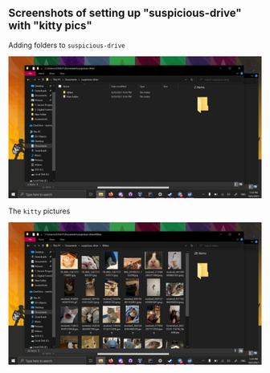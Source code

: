 ## Screenshots of setting up "suspicious-drive" with "kitty pics"

Adding folders to `suspicious-drive`

<img src = JK-setup.PNG>

The `kitty` pictures

<img src = JK-setup-2.PNG>